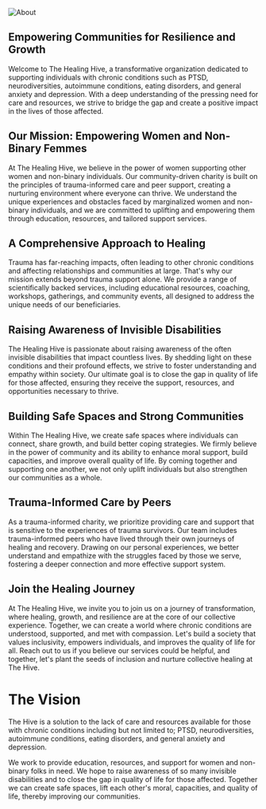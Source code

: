 ![About](/img/about-image.png)

## Empowering Communities for Resilience and Growth

Welcome to The Healing Hive, a transformative organization dedicated to supporting individuals with chronic conditions such as PTSD, neurodiversities, autoimmune conditions, eating disorders, and general anxiety and depression. With a deep understanding of the pressing need for care and resources, we strive to bridge the gap and create a positive impact in the lives of those affected.

## Our Mission: Empowering Women and Non-Binary Femmes

At The Healing Hive, we believe in the power of women supporting other women and non-binary individuals. Our community-driven charity is built on the principles of trauma-informed care and peer support, creating a nurturing environment where everyone can thrive. We understand the unique experiences and obstacles faced by marginalized women and non-binary individuals, and we are committed to uplifting and empowering them through education, resources, and tailored support services.

## A Comprehensive Approach to Healing

Trauma has far-reaching impacts, often leading to other chronic conditions and affecting relationships and communities at large. That's why our mission extends beyond trauma support alone. We provide a range of scientifically backed services, including educational resources, coaching, workshops, gatherings, and community events, all designed to address the unique needs of our beneficiaries.
​

## Raising Awareness of Invisible Disabilities

The Healing Hive is passionate about raising awareness of the often invisible disabilities that impact countless lives. By shedding light on these conditions and their profound effects, we strive to foster understanding and empathy within society. Our ultimate goal is to close the gap in quality of life for those affected, ensuring they receive the support, resources, and opportunities necessary to thrive.
​

## Building Safe Spaces and Strong Communities

Within The Healing Hive, we create safe spaces where individuals can connect, share growth, and build better coping strategies. We firmly believe in the power of community and its ability to enhance moral support, build capacities, and improve overall quality of life. By coming together and supporting one another, we not only uplift individuals but also strengthen our communities as a whole.
​

## Trauma-Informed Care by Peers

As a trauma-informed charity, we prioritize providing care and support that is sensitive to the experiences of trauma survivors. Our team includes trauma-informed peers who have lived through their own journeys of healing and recovery. Drawing on our personal experiences, we better understand and empathize with the struggles faced by those we serve, fostering a deeper connection and more effective support system.
​

## Join the Healing Journey

At The Healing Hive, we invite you to join us on a journey of transformation, where healing, growth, and resilience are at the core of our collective experience. Together, we can create a world where chronic conditions are understood, supported, and met with compassion. Let's build a society that values inclusivity, empowers individuals, and improves the quality of life for all.
Reach out to us if you believe our services could be helpful, and together, let's plant the seeds of inclusion and nurture collective healing at The Hive.

# The Vision

The Hive is a solution to the lack of care and resources available for those with chronic conditions including but not limited to; PTSD, neurodiversities, autoimmune conditions, eating disorders, and general anxiety and depression.

We work to provide education, resources, and support for women and non-binary folks in need.
We hope to raise awareness of so many invisible disabilities and to close the gap in quality of life for those affected. Together we can create safe spaces, lift each other's moral, capacities, and quality of life, thereby improving our communities.
